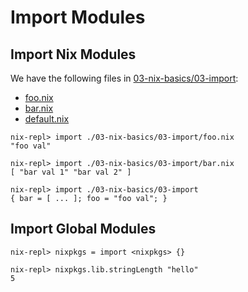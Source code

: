 # Import Modules

## Import Nix Modules

We have the following files in
[03-nix-basics/03-import](03-nix-basics/03-import):

  - [foo.nix](./03-import/foo.nix)
  - [bar.nix](./03-import/bar.nix)
  - [default.nix](./03-import/default.nix)

```
nix-repl> import ./03-nix-basics/03-import/foo.nix
"foo val"

nix-repl> import ./03-nix-basics/03-import/bar.nix
[ "bar val 1" "bar val 2" ]

nix-repl> import ./03-nix-basics/03-import
{ bar = [ ... ]; foo = "foo val"; }
```

## Import Global Modules

```
nix-repl> nixpkgs = import <nixpkgs> {}

nix-repl> nixpkgs.lib.stringLength "hello"
5
```
